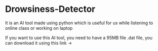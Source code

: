 # Drowsiness-Detector
It is an AI tool made using python which is useful for us while listening to online class or working on laptop

If you want to use this AI tool, you need to have a 95MB file .dat file, you can download it using this link -> 
